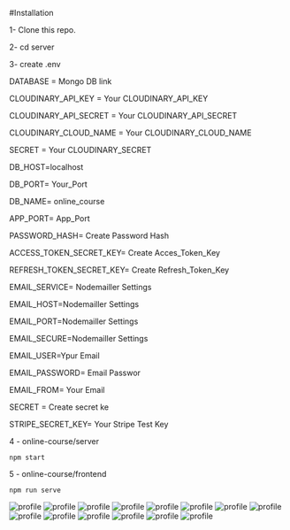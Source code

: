 #Installation

1- Clone this repo.

2- cd server

3- create .env

  DATABASE = Mongo DB link

  CLOUDINARY_API_KEY = Your CLOUDINARY_API_KEY

  CLOUDINARY_API_SECRET = Your CLOUDINARY_API_SECRET

  CLOUDINARY_CLOUD_NAME = Your CLOUDINARY_CLOUD_NAME

  SECRET = Your CLOUDINARY_SECRET

  DB_HOST=localhost

  DB_PORT= Your_Port

  DB_NAME= online_course

  APP_PORT= App_Port

  PASSWORD_HASH= Create Password Hash

  ACCESS_TOKEN_SECRET_KEY= Create Acces_Token_Key

  REFRESH_TOKEN_SECRET_KEY= Create Refresh_Token_Key

  EMAIL_SERVICE= Nodemailler Settings

  EMAIL_HOST=Nodemailler Settings

  EMAIL_PORT=Nodemailler Settings

  EMAIL_SECURE=Nodemailler Settings

  EMAIL_USER=Ypur Email

  EMAIL_PASSWORD= Email Passwor

  EMAIL_FROM= Your Email

  SECRET = Create secret ke

  STRIPE_SECRET_KEY= Your Stripe Test Key


4 - online-course/server


    npm start

5 - online-course/frontend

    npm run serve
    

![profile](https://github.com/nurovic/online-course/blob/main/images/1.PNG?raw=true)
![profile](https://github.com/nurovic/online-course/blob/main/images/2.PNG?raw=true)
![profile](https://github.com/nurovic/online-course/blob/main/images/3.png?raw=true)
![profile](https://github.com/nurovic/online-course/blob/main/images/4.PNG?raw=true)
![profile](https://github.com/nurovic/online-course/blob/main/images/5.PNG?raw=true)
![profile](https://github.com/nurovic/online-course/blob/main/images/6.PNG?raw=true)
![profile](https://github.com/nurovic/online-course/blob/main/images/7.PNG?raw=true)
![profile](https://github.com/nurovic/online-course/blob/main/images/8.PNG?raw=true)
![profile](https://github.com/nurovic/online-course/blob/main/images/9.PNG?raw=true)
![profile](https://github.com/nurovic/online-course/blob/main/images/10.PNG?raw=true)
![profile](https://github.com/nurovic/online-course/blob/main/images/11.PNG?raw=true)
![profile](https://github.com/nurovic/online-course/blob/main/images/12.PNG?raw=true)
![profile](https://github.com/nurovic/online-course/blob/main/images/13.PNG?raw=true)
![profile](https://github.com/nurovic/online-course/blob/main/images/14.PNG?raw=true)